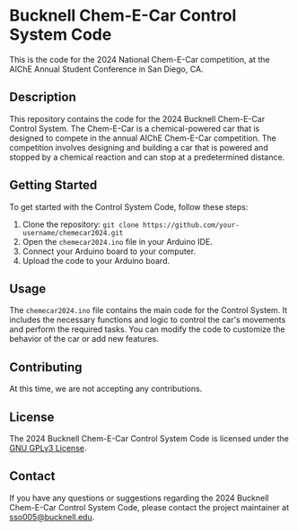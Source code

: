 # Bucknell Chem-E-Car Control System Code
This is the code for the 2024 National Chem-E-Car competition, at the AIChE Annual Student Conference in San Diego, CA.

## Description
This repository contains the code for the 2024 Bucknell Chem-E-Car Control System. The Chem-E-Car is a chemical-powered car that is designed to compete in the annual AIChE Chem-E-Car competition. The competition involves designing and building a car that is powered and stopped by a chemical reaction and can stop at a predetermined distance.

## Getting Started
To get started with the Control System Code, follow these steps:

1. Clone the repository: `git clone https://github.com/your-username/chemecar2024.git`
2. Open the `chemecar2024.ino` file in your Arduino IDE.
3. Connect your Arduino board to your computer.
4. Upload the code to your Arduino board.

## Usage
The `chemecar2024.ino` file contains the main code for the Control System. It includes the necessary functions and logic to control the car's movements and perform the required tasks. You can modify the code to customize the behavior of the car or add new features.

## Contributing
At this time, we are not accepting any contributions.

## License
The 2024 Bucknell Chem-E-Car Control System Code is licensed under the [GNU GPLv3 License](LICENSE).

## Contact
If you have any questions or suggestions regarding the 2024 Bucknell Chem-E-Car Control System Code, please contact the project maintainer at [sso005@bucknell.edu](mailto:sso005@bucknell.edu).